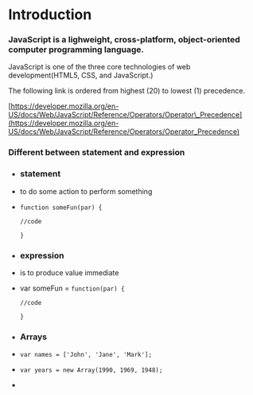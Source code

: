 # Introduction

### JavaScript is a lighweight, cross-platform, object-oriented computer programming language.

JavaScript is one of the three core technologies of web development\(HTML5, CSS, and JavaScript.\)

The following link is ordered from highest \(20\) to lowest \(1\) precedence.

[https://developer.mozilla.org/en-US/docs/Web/JavaScript/Reference/Operators/Operator\_Precedence](https://developer.mozilla.org/en-US/docs/Web/JavaScript/Reference/Operators/Operator_Precedence)

### Different between statement and expression

* ### statement
* to do some action to perform something

* `function someFun(par) {`

  `//code`

  `}`

* ### expression
* is to produce value immediate

* var someFun = `function(par) {`

  `//code`

  `}`

* ### Arrays
* `var names = ['John', 'Jane', 'Mark'];`
* `var years = new Array(1990, 1969, 1948);`
* 


